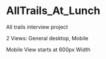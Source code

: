 # AllTrails_At_Lunch
All trails interview project

2 Views: General desktop, Mobile

Mobile View starts at 600px Width
